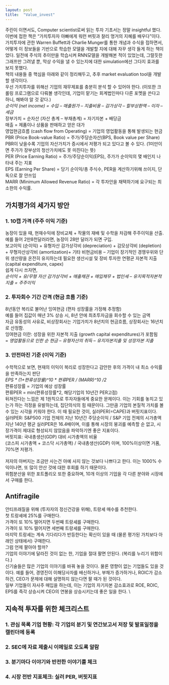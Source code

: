```yaml
---
layout: post
title:  "Value_invest"
---
```


주린이 이면서도, Computer scientist로써 읽는 투자 기초서는 정말 insightful 했다. 이번에 접한 책은 “가치투자자 아빠에게 워런 버핏과 찰리 멍거의 지혜를 배우다”이다. \
가치투자에 관한 Warren Buffett과 Charlie Munger를 통한 개념과 수식을 접하면서, 어떻게 이 정보들을 기반으로 학습한 모델을 개발할 지에 대해 자꾸 생각 들게 하는 책이었다. 일전에 주식의 추이만을 학습시켜 RNN모델을 개발해본 적이 있었는데, 그럴듯한 그래프만 그려낼 뿐, 막상 수익을 낼 수 있는지에 대한 simulation에선 그다지 효과를 보지 못했다. \
책의 내용들 중 핵심을 아래와 같이 정리해두고, 추후 market evaluation tool을 개발할 생각이다. \
우선 가치투자를 위해선 기업의 재무제표를 충분히 분석 할 수 있어야 한다. (이또한 크롤링 프로그램으로 다뤄볼 생각인데, 기업이 맡기는 회계법인마다 다른 포멧을 쓴다고 하니, 해봐야 알 것 같다.) \
*순이익 (net income) = 수입 – 매출원가 – 지출비용 – 감가상각 – 할부상환액 – 이자 – 세금* \
장부가치 = 순자산 (자산 총계 – 부채총계) = 자기자본 + 배당금 \
매출 = 제품이나 상품을 판매하고 얻은 대가 \
영업현금흐름 (cash flow from Operating) = 기업의 영업활동을 통해 발생되는 현금 \
PBR (Price Book-value Ratio) = 주가/주당순자산(BPS, Book value per Share) \
PBR이 낮을수록 기업의 자산가치가 증시에서 저평가 되고 있다고 볼 수 있다. (1미만이면 주가가 장부상의 청산가치에도 못 미친다는 뜻) \
PER (Price Earning Ratio) = 주가/주당순이익(EPS), 주가가 순이익의 몇 배인지 나타내 주는 지표 \
EPS (Earning Per Share) = 당기 순이익/총 주식수, PER을 계산하기위해 쓰이지, 단독으로 잘 안쓰임 \
MARR (Minimum Allowed Revenue Ratio) = 각 투자안을 채택하기에 요구되는 최소한의 수익률. 

## 가치평가의 세가지 방안
### 1.	10캡 가격 (주주 이익 기준)
농장이 있을 때, 현재수익에 장비교체 + 작물의 재배 및 수학을 차감해 주주이익을 산출. 예를 들어 2만8천달러라면, 농장이 28만 달러가 되면 구입. \
보고이익 (순이익) + 유형자산 감가상각비 (depreciation) + 감모상각비 (depletion) + 무형자산상각비 (amortization)+ 기타 비현금비용 – 기업이 장기적인 경쟁우위와 단위 생산량을 온전히 유지하는데 필요한 생산시설 및 장비 투자한 연평균 자본적 지출 (capital expenditure, capex) \
쉽게 다시 쓰자면, \
*순이익 + 유/무형 자산 감가상각비 + 매출채권 + 매입채무 + 법인세 – 유지목적자본적 지출 = 주주이익*
### 2.	투자회수 기간 간격 (현금 흐름 기준)
8년동안 복리로 불어난 잉여현금 (편차 성장률을 가정해 추정함) \
예를 들어 집값이 매년 3% 상승 시, 8년 안에 최초투자금을 회수할 수 있는 금액 \
자금 유동성의 사유로, 비상장회사는 기업가치가 8년치의 현금흐름, 상장회사는 16년치로 산정함. \
잉여현금 이란: 성장을 위한 자본적 지출 (growth capital expenditures)가 포함됨 \
= *영업활동으로 인한 순 현금 – 유형자산의 취득 – 유지자본지출 및 성장자본 지출* 
### 3.	안전마진 기준 (이익 기준)
수학적으로 보면, 현재의 이익이 복리로 성장한다고 감안한 후의 가격이 내 최소 수익률을 만족하는지 판단 \
*EPS * (1+편류성장률)^10 * 편류PER / (MARR)^10 /2* \
편류성장률 = 기업의 예상 성장률 \
편류PER = min(편류성장률*2, 해당기업의 10년간 PER고점) \
뒤쳐진다는 느낌은 제 1원칙으로 투자자들에게 중요한 문제이다. 이는 기회를 놓치고 있는가 하는 걱정을 유발하는데, 집단의식의 힘 때문이다. 그만큼 기업의 본질적 가치를 볼 수 있는 시각을 키워야 한다. 이 때 필요한 것이, 실러PER(=CAPE)과 버핏지표이다. \
실러PER: S&P500 기업 전체의 지난 10년간 주당순이익 / S&P 기업 전체의 시가총액 \
지난 140년 평균 실러PER은 16.4배이며, 이를 통해 시장의 붕괴를 예측할 순 없고, 시장가격이 제대로 형성되지 않았음을 파악하기엔 좋은 지표이다. \
버핏지표: 국내총생산(GDP) 대비 시가총액의 비율 \
(코스피 시가총액 + 코스닥 시가총액) / 국내총생산(GDP) 이며, 100%이상이면 거품, 70%면 저평가. \
  \
저자의 아버지는 조금만 사는건 아예 사지 않는 것보다 나쁘다고 한다. 이는 1000% 수익이나면, 또 많이 안산 것에 대한 후회를 하기 때문이다. \
위험분산을 위한 포트폴리오 또한 중요하며, 10개 이상의 기업을 각 다른 분야와 시장에서 구매를 한다. 
## Antifragile
안티프래질을 위해 (투자자의 정신건강을 위해), 트랑셰 매수를 추천한다. \
첫 트랑셰에 25%를 구매한다. \
가격이 또 10% 떨어지면 두번째 트랑셰를 구매한다. \
가격이 또 10% 떨어지면 세번째 트랑셰를 구매한다. \
마지막 트랑셰는 계속 기다리다가 반등한다는 확신이 있을 때 (물론 평가된 가치보다 아래인 상태에서) 구매한다. \
그럼 언제 팔아야 할까? \
기업의 이야기에 달라진 것이 없는 한, 기업을 절대 팔면 안된다. (복리를 누리기 위함이다.) \
신기술들은 많은 기업의 이야기를 바꿔 놓을 것이다. 물론 영향이 없는 기업들도 있을 것이다. 예를 들어, 경영진이 이해당사자를 배신하거나, 부채가 증가하거나, ROIC가 감소하건, CEO가 문제에 대해 설명하지 않는다면 팔 때가 된 것이다. \
일부 기업들이 자사주 매입을 하는데, 이는 기업의 자기자본 감소효과로 ROE, ROIC, EPS를 즉각 상승시켜 CEO의 연봉을 상승시키는데 좋은 일을 한다. \
## 지속적 투자를 위한 체크리스트
### 1.	관심 목록 기업 현황: 각 기업의 분기 및 연간보고서 저장 및 발표일정을 캘린더에 등록
### 2.	SEC에 자료 제출시 이메일로 오도록 알람
### 3.	분기마다 이야기와 반전한 이야기를 체크
### 4.	시장 전반 지표체크: 실러 PER, 버핏지표

